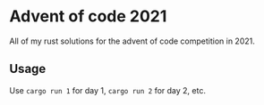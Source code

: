 # Advent of code 2021

All of my rust solutions for the advent of code competition in 2021.

## Usage

Use `cargo run 1` for day 1, `cargo run 2` for day 2, etc.
